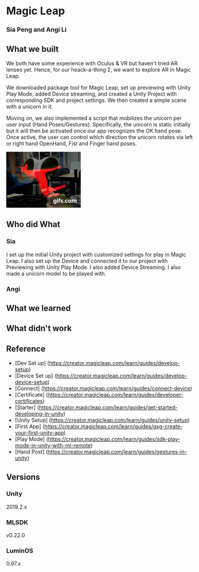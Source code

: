 # Magic Leap

### Sia Peng and Angi Li

## What we built

We both have some experience with Oculus & VR but haven't tried AR lenses yet. Hence, for our heack-a-thing 2, we want to explore AR in Magic Leap.

We downloaded package tool for Magic Leap, set up previewing with Unity Play Mode, added Device streaming, and created a Unity Project with corresponding SDK and project settings. We then created a simple scene with a unicorn in it.

Moving on, we also implemented a script that mobilizes the unicorn per user input (Hand Poses/Gestures). Specifically, the unicorn is static initially but it will then be activated once our app recognizes the OK hand pose. Once active, the user can control which direction the unicorn rotates via left or right hand OpenHand, Fist and Finger hand poses.


![Demo](gif.gif)


## Who did What

### Sia
I set up the initial Unity project with customized settings for play in Magic Leap. I also set up the Device and connected it to our project with Previewing with Unity Play Mode. I also added Device Streaming. I also made a unicorn model to be played with.

### Angi

## What we learned


## What didn't work


## Reference
- [Dev Set up] (https://creator.magicleap.com/learn/guides/develop-setup)
- [Device Set up] (https://creator.magicleap.com/learn/guides/develop-device-setup)
- [Connect] (https://creator.magicleap.com/learn/guides/connect-device)
- [Certificate] (https://creator.magicleap.com/learn/guides/developer-certificates)
- [Starter] (https://creator.magicleap.com/learn/guides/get-started-developing-in-unity)
- [Unity Setup] (https://creator.magicleap.com/learn/guides/unity-setup)
- [First App] (https://creator.magicleap.com/learn/guides/gsg-create-your-first-unity-app)
- [Play Mode] (https://creator.magicleap.com/learn/guides/sdk-play-mode-in-unity-with-ml-remote)
- [Hand Post] (https://creator.magicleap.com/learn/guides/gestures-in-unity)


## Versions

### Unity

2019.2.x

### MLSDK

v0.22.0

### LuminOS

0.97.x
